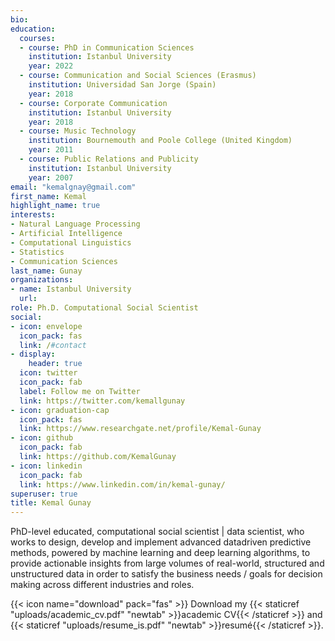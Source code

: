```yaml
---
bio: 
education:
  courses:
  - course: PhD in Communication Sciences
    institution: Istanbul University
    year: 2022
  - course: Communication and Social Sciences (Erasmus)
    institution: Universidad San Jorge (Spain)
    year: 2018    
  - course: Corporate Communication
    institution: Istanbul University
    year: 2018
  - course: Music Technology
    institution: Bournemouth and Poole College (United Kingdom)
    year: 2011    
  - course: Public Relations and Publicity
    institution: Istanbul University
    year: 2007
email: "kemalgnay@gmail.com"
first_name: Kemal
highlight_name: true
interests:
- Natural Language Processing
- Artificial Intelligence
- Computational Linguistics
- Statistics
- Communication Sciences
last_name: Gunay
organizations:
- name: Istanbul University
  url: 
role: Ph.D. Computational Social Scientist
social:
- icon: envelope
  icon_pack: fas
  link: /#contact
- display:
    header: true
  icon: twitter
  icon_pack: fab
  label: Follow me on Twitter
  link: https://twitter.com/kemallgunay
- icon: graduation-cap
  icon_pack: fas
  link: https://www.researchgate.net/profile/Kemal-Gunay
- icon: github
  icon_pack: fab
  link: https://github.com/KemalGunay
- icon: linkedin
  icon_pack: fab
  link: https://www.linkedin.com/in/kemal-gunay/
superuser: true
title: Kemal Gunay
---
```


PhD-level educated, computational social scientist | data scientist, who works to design, develop and implement advanced datadriven predictive methods, powered by machine learning and deep learning algorithms, to provide actionable insights from
large volumes of real-world, structured and unstructured data in order to satisfy the business needs / goals for decision
making across different industries and roles. 



{{< icon name="download" pack="fas" >}} Download my {{< staticref "uploads/academic_cv.pdf" "newtab" >}}academic CV{{< /staticref >}}  and {{< staticref "uploads/resume_is.pdf" "newtab" >}}resumé{{< /staticref >}}.
